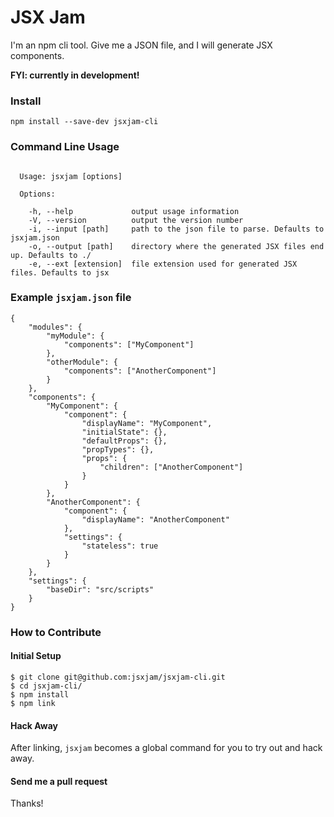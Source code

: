 # JSX Jam

I'm an npm cli tool. Give me a JSON file, and I will generate JSX components.  
  
__FYI: currently in development!__


### Install

```
npm install --save-dev jsxjam-cli
```

### Command Line Usage
```

  Usage: jsxjam [options]

  Options:

    -h, --help             output usage information
    -V, --version          output the version number
    -i, --input [path]     path to the json file to parse. Defaults to jsxjam.json
    -o, --output [path]    directory where the generated JSX files end up. Defaults to ./
    -e, --ext [extension]  file extension used for generated JSX files. Defaults to jsx

```

### Example `jsxjam.json` file
```
{
    "modules": {
        "myModule": {
            "components": ["MyComponent"]
        },
        "otherModule": {
            "components": ["AnotherComponent"]
        }
    },
    "components": {
        "MyComponent": {
            "component": {
                "displayName": "MyComponent",
                "initialState": {},
                "defaultProps": {},
                "propTypes": {},
                "props": {
                    "children": ["AnotherComponent"]
                }
            }
        },
        "AnotherComponent": {
            "component": {
                "displayName": "AnotherComponent"
            },
            "settings": {
                "stateless": true
            }
        }
    },
    "settings": {
        "baseDir": "src/scripts"
    }
}
```


### How to Contribute
#### Initial Setup
```
$ git clone git@github.com:jsxjam/jsxjam-cli.git
$ cd jsxjam-cli/
$ npm install
$ npm link
```

#### Hack Away
After linking, `jsxjam` becomes a global command for you to try out and hack away. 

#### Send me a pull request
Thanks!